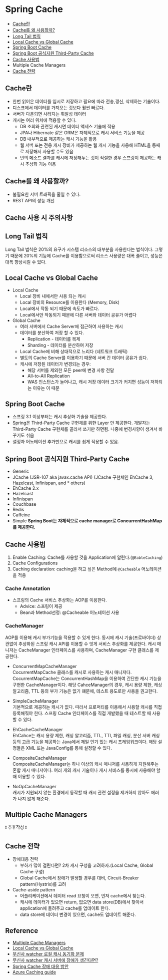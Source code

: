 # Spring Cache 
* [Cache란](#cache란)
* [Cache를 왜 사용할까?](#cache를-왜-사용할까)
* [Long Tail 법칙](#long-tail-법칙)
* [Local Cache vs Global Cache](#local-cache-vs-global-cache)
* [Spring Boot Cache](#spring-boot-cache)
* [Spring Boot 공식지원 Third-Party Cache](#spring-boot-공식지원-third-party-cache)
* [Cache 사용법](#cache-사용법)
* Multiple Cache Managers
* [Cache 전략](#cache-전략)
 
## Cache란
* 한번 읽어온 데이터를 임시로 저장하고 필요에 따라 전송,갱신, 삭제하는 기술이다. 
* 디스크에서 데이터를 가져오는 것보다 훨씬 빠르다. 
* 서버가 다운되면 사라지는 휘발성 데이터 
* 캐시는 여러 위치에 적용할 수 있다. 
    * DB 조회와 관련된 캐시면 데이터 액세스 기술에 적용 
    * JPA나 Hibernate 같은 ORM은 자체적으로 캐시 서비스 기능을 제공 
    * DB 내부적으로 제공하는 캐시 기능을 활용 
    * 웹 서버 또는 전용 캐시 장비가 제공하는 웹 캐시 기능을 사용해 HTML을 통째로 저장해서 사용할 수도 있음 
    * 빈의 메소드 결과를 캐시에 저장해두는 것이 적절한 경우 스프링이 제공하는 캐시 추상화 기능 이용 
 
## Cache를 왜 사용할까? 
* 불필요한 서버 트래픽을 줄일 수 있다. 
* REST API의 성능 개선

## Cache 사용 시 주의사항

## Long Tail 법칙
Long Tail 법칙은 20%의 요구가 시스템 리소스의 대부분을 사용한다는 법칙이다. 그렇기 때문에 20%의 기능에 Cache를 이용함으로써 리소스 사용량은 대폭 줄이고, 성능은 대폭 향상시킬 수 있다.

## Local Cache vs Global Cache
* Local Cache
  * Local 장비 내에서만 사용 되는 캐시
  * Local 장비의 Resource를 이용한다 (Memory, Disk)
  * Local에서 작동 되기 때문에 속도가 빠르다.
  * Local에서만 작동되기 때문에 다른 서버와 데이터 공유가 어렵다
* Global Cache
  * 여러 서버에서 Cache Server에 접근하여 사용하는 캐시
  * 데이터를 분산하여 저장 할 수 있다.
    * Replication - 데이터를 복제
    * Sharding - 데이터를 분산하여 저장
  * Local Cache에 비해 상대적으로 느리다 (네트워크 트래픽)
  * 별도의 Cache Server를 이용하기 때문에 서버 간 데이터 공유가 쉽다.
  * 캐시에 저장된 데이터가 변경되는 경우:
    * 해당 서버를 제외한 모든 peer에 변경 사항 전달
    * All-to-All Replication
    * WAS 인스턴스가 늘어나고, 캐시 저장 데이터 크기가 커지면 성능이 저하되는 이유는 이 때문
 
## Spring Boot Cache 
* 스프링 3.1 이상부터는 캐시 추상화 기술을 제공한다. 
* Spring은 Third-Party Cache 구현체를 위한 Layer 만 제공한다. 개발자는 Third-Party Cache 구현체를 골라서 쓰기만 하면됨. 나중에 변경사항이 생겨서 바꾸기도 쉬움 
* 설정과 어노테이션 추가만으로 캐시를 쉽게 적용할 수 있음. 
 
## Spring Boot 공식지원 Third-Party Cache 
* Generic 
* JCache (JSR-107 aka javax.cache API) (JCache 구현체인 EhCache 3, Hazelcast, Infinispan, and * others) 
* EhCache 2.x 
* Hazelcast 
* Infinispan 
* Couchbase 
* Redis 
* Caffeine 
* Simple 
**Spring Boot는 자체적으로 cache manager로 ConcurrentHashMap 를 제공한다.** 
 
## Cache 사용법 
1. Enable Caching: Cache를 사용할 것을 Application에 알린다.(`@EableCaching`) 
2. Cache Configurations  
3. Caching declaration: caching을 하고 싶은 Method에 `@Cacheable` 어노테이션을 적용 

### Cache Annotation 
* 스프링의 Cache 서비스 추상화는 AOP를 이용한다. 
    * Advice: 스프링이 제공 
    * Bean과 Method선정: @Cacheable 어노테이션 사용 
 
### CacheManager 
AOP를 이용해 캐시 부가기능을 적용할 수 있게 한다. 동시에 캐시 기술(프로바이더) 상관없이 추상화된 스프링 캐시 API를 이용할 수 잇게 서비스 추상화를 제공한다. 캐시 매니저는 CacheManager 인터페이스를 사용하며, CacheManager 구현 클래스를 제공한다. 
* ConcurrentMapCacheManager   
CocurrentMapCache 클래스를 캐시로 사용하는 캐시 매니저다. 
CocurrentMapCache는 ConcurrentHashMap을 이용하여 간단한 캐시 기능을 구현한 CacheManager이다. 해당 CahceManager의 경우, 캐시 용량 제한, 캐싱 알고리즘, TTL 등의 부가 기능은 없기 떄문에, 테스트 용도로만 사용을 권고한다. 
 
* SimpleCacheManager   
기본적으로 제공하는 캐시가 없다. 따라서 프로퍼티를 이용해서 사용할 캐시를 직접 등록해줘야 한다. 스프링 Cache 인터페이스를 직접 개발했을 때 테스트할 때 사용할 수 있다. 
 
* EhCacheCacheManager   
EhCahce는 캐시 용량 제한, 캐싱 알고리즘, TTL, TTI, 파일 캐싱, 분산 서버 캐싱 등의 고급 기능을 제공하는 Java에서 제일 인기 있는 캐시 프레임워크이다. 해당 설정들은 XML 또는 JavaConfig를 통해 설정할 수 있다. 
  
* CompositeCacheManager   
CompositeCacheManager는 하나 이상의 캐시 매니저를 사용하게 지원해주는 혼합 캐시 매니저이다.  여러 개의 캐시 기술이나 캐시 서비스를 동시에 사용해야 할 때 이용할 수 있다. 
 
* NoOpCacheManager   
캐시가 지원되지 않는 환경에서 동작할 때 캐시 관련 설정을 제거하지 않아도 에러가 나지 않게 해준다. 
## Multiple Cache Managers 
:exclamation: 추후작성 :exclamation:

## Cache 전략
* 장애대응 전략
  * 부하가 많이 걸린다면? 2차 캐시 구성을 고려하자.(Local Cache, Global Cache 구성)
  * Global Cache에서 장애가 발생할 경우를 대비, Circuit-Breaker pattern(Hystrix)를 고려
* Cache-aside pattern
  * 어플리케이션에서 데이터 read 요청이 오면, 먼저 cache에서 찾는다.
  * 캐시에 데이터가 있으면 return, 없으면 data store(DB)에서 찾아서 application에 돌려주고 cache를 업데이트 한다.
  * data store에 데이터 변경이 있으면, cache도 업데이트 해준다.
 
## Reference 
* [Multiple Cache Managers](https://www.baeldung.com/spring-multiple-cache-managers)
* [Local Cache vs Global Cache](https://jaehun2841.github.io/2018/11/07/2018-10-03-spring-ehcache/#long-tail-%EB%B2%95%EC%B9%99)
* [무신사 watcher 로컬 캐시 동기화 문제](https://github.com/JunHyeok96/Musinsa-Watcher/issues/103)
* [무신사 watcher 캐시 서버에 장애가 생긴다면?](https://jgrammer.tistory.com/entry/%EB%AC%B4%EC%8B%A0%EC%82%AC-watcher-%EC%BA%90%EC%8B%9C-%EC%84%9C%EB%B2%84%EC%97%90-%EC%9E%A5%EC%95%A0%EA%B0%80-%EC%83%9D%EA%B8%B4%EB%8B%A4%EB%A9%B4)
* [Spring Cache 장애 대응 방안](https://supawer0728.github.io/2018/04/18/spring-cache-fallback/)
* [Azure Caching guide](https://docs.microsoft.com/en-us/azure/architecture/best-practices/caching)
